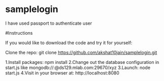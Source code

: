 # samplelogin

I have used passport to authenticate user


#Instructions


If you would like to download the code and try it for yourself:

Clone the repo: git clone https://github.com/akshat10jain/samplelogin.git
 
 1.Install packages: npm install
 2.Change out the database configuration in start.js like mongodb://<dbuser>:<dbpassword>@ds129.mlab.com:29670/xyz
 3.Launch: node start.js
 4.Visit in your browser at: http://localhost:8080
